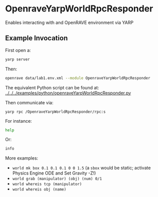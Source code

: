 # OpenraveYarpWorldRpcResponder

Enables interacting with and OpenRAVE environment via YARP

## Example Invocation

First open a:
```bash
yarp server
```

Then:
```bash
openrave data/lab1.env.xml --module OpenraveYarpWorldRpcResponder
```
The equivalent Python script can be found at: [../../../examples/python/openraveYarpWorldRpcResponder.py](../../../examples/python/openraveYarpWorldRpcResponder.py)

Then communicate via:
```
yarp rpc /OpenraveYarpWorldRpcResponder/rpc:s
```

For instance:
```bash
help
```

Or:
```bash
info
```

More examples:
- `world mk box 0.1 0.1 0.1 0 0 1.5` (a `sbox` would be static; activate Physics Engine ODE and Set Gravity -Z!)
- `world grab (manipulator) (obj) (num) 0/1`
- `world whereis tcp (manipulator)`
- `world whereis obj (name)`
